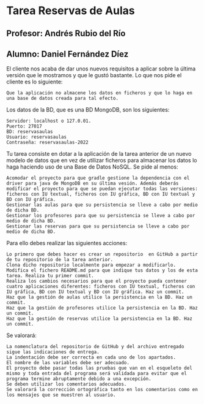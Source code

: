 # Tarea Reservas de Aulas
## Profesor: Andrés Rubio del Río
## Alumno: Daniel Fernández Díez

El cliente nos acaba de dar unos nuevos requisitos a aplicar sobre la última versión que le mostramos y que le gustó bastante. Lo que nos pide el cliente es lo siguiente:

    Que la aplicación no almacene los datos en ficheros y que lo haga en una base de datos creada para tal efecto.

Los datos de la BD, que es una BD MongoDB, son los siguientes:

    Servidor: localhost o 127.0.01.
    Puerto: 27017
    BD: reservasaulas
    Usuario: reservasaulas
    Contraseña: reservasaulas-2022

Tu tarea consiste en dotar a la aplicación de la tarea anterior de un nuevo modelo de datos que en vez de utilizar ficheros para almacenar los datos lo haga haciendo uso de una Base de Datos NoSQL. Se pide al menos:

    Acomodar el proyecto para que gradle gestione la dependencia con el driver para java de MongoDB en su última vesión. Además deberás modificar el proyecto para que se puedan ejecutar todas las versiones: ficheros con IU textual, ficheros con IU gráfica, BD con IU textual y BD con IU gráfica.
    Gestionar las aulas para que su persistencia se lleve a cabo por medio de dicha BD.
    Gestionar los profesores para que su persistencia se lleve a cabo por medio de dicha BD.
    Gestionar las reservas para que su persistencia se lleve a cabo por medio de dicha BD.

Para ello debes realizar las siguientes acciones:

    Lo primero que debes hacer es crear un repositorio  en GitHub a partir de tu repositorio de la tarea anterior.
    Clona dicho repositorio localmente para empezar a modificarlo. Modifica el fichero README.md para que indique tus datos y los de esta tarea. Realiza tu primer commit.
    Realiza los cambios necesarios para que el proyecto pueda contener cuatro aplicaciones diferentes: ficheros con IU textual, ficheros con IU gráfica, BD con IU textual y BD con IU gráfica. Haz un commit.
    Haz que la gestión de aulas utilice la persistencia en la BD. Haz un commit.
    Haz que la gestión de profesores utilice la persistencia en la BD. Haz un commit.
    Haz que la gestión de reservas utilice la persistencia en la BD. Haz un commit.

Se valorará:

    La nomenclatura del repositorio de GitHub y del archivo entregado sigue las indicaciones de entrega.
    La indentación debe ser correcta en cada uno de los apartados.
    El nombre de las variables debe ser adecuado.
    El proyecto debe pasar todas las pruebas que van en el esqueleto del mismo y toda entrada del programa será validada para evitar que el programa termine abruptamente debido a una excepción.
    Se deben utilizar los comentarios adecuados.
    Se valorará la corrección ortográfica tanto en los comentarios como en los mensajes que se muestren al usuario.
